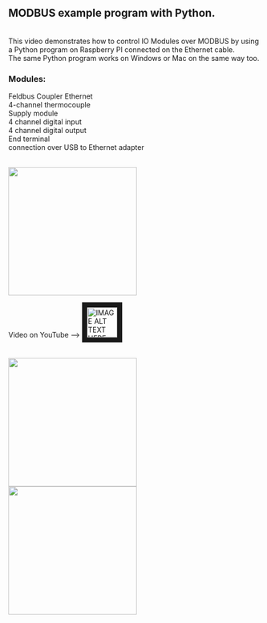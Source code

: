 <h2>MODBUS example program with Python.</h2>
</br>
This video demonstrates how to control  IO Modules over MODBUS by using a Python program on Raspberry PI connected on the Ethernet cable.</br>
The same Python program works on Windows or Mac on the same way too.</br>
<h3>Modules:</h3>

Feldbus Coupler Ethernet</br>
4-channel thermocouple</br>
Supply module</br>
4 channel digital input</br>
4 channel digital output</br>
End terminal</br>
connection over USB to Ethernet adapter</br>
</br>

<img src="https://user-images.githubusercontent.com/36192933/52902026-3a8f2700-320b-11e9-8762-c1f66df4f1be.png" width="256">
</br>

Video on YouTube --> <a href="https://www.youtube.com/" target="_blank">
 <img src="https://user-images.githubusercontent.com/36192933/50377674-d0e70800-0621-11e9-9848-b41b02b2e1ac.png" alt="IMAGE ALT TEXT HERE" width="60" border="10" />
</a>
</br>
</br>

<img src="https://user-images.githubusercontent.com/36192933/52901923-24349b80-320a-11e9-8038-cafc65cf509f.png" width="256">


<img src="https://user-images.githubusercontent.com/36192933/52902026-3a8f2700-320b-11e9-8762-c1f66df4f1be.png" width="256">
